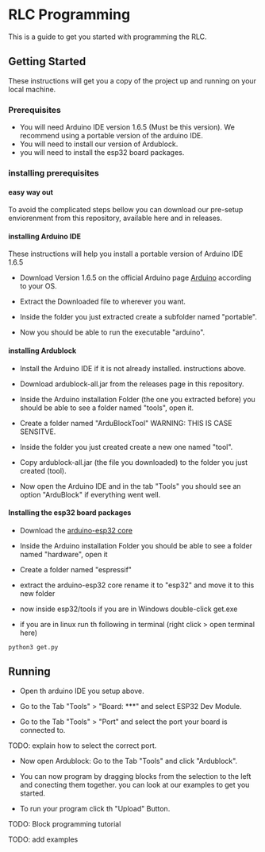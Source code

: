 # RLC Programming

This is a guide to get you started with programming the RLC.

## Getting Started

These instructions will get you a copy of the project up and running on your local machine.

### Prerequisites

- You will need Arduino IDE version 1.6.5 (Must be this version). We recommend using a portable version of the arduino IDE.
- You will need to install our version of Ardublock.
- you will need to install the esp32 board packages.

### installing prerequisites

#### easy way out

To avoid the complicated steps bellow you can download our pre-setup enviorenment from this repository, available here and in releases.

#### installing Arduino IDE

These instructions will help you install a portable version of Arduino IDE 1.6.5

- Download Version 1.6.5 on the official Arduino page <a href="https://www.arduino.cc/en/Main/OldSoftwareReleases#previous">Arduino</a> according to your OS.

- Extract the Downloaded file to wherever you want.

- Inside the folder you just extracted create a subfolder named "portable".

- Now you should be able to run the executable "arduino".

#### installing Ardublock

- Install the Arduino IDE if it is not already installed. instructions above.

- Download ardublock-all.jar from the releases page in this repository.

- Inside the Arduino installation Folder (the one you extracted before) you should be able to see a folder named "tools", open it.

- Create a folder named "ArduBlockTool" WARNING: THIS IS CASE SENSITVE.

- Inside the folder you just created create a new one named "tool".

- Copy ardublock-all.jar (the file you downloaded) to the folder you just created (tool).

- Now open the Arduino IDE and in the tab "Tools" you should see an option "ArduBlock" if everything went well.

#### Installing the esp32 board packages

- Download the <a href="https://github.com/espressif/arduino-esp32">arduino-esp32 core</a>

- Inside the Arduino installation Folder you should be able to see a folder named "hardware", open it

- Create a folder named "espressif"

- extract the arduino-esp32 core rename it to "esp32" and move it to this new folder

- now inside esp32/tools if you are in Windows double-click get.exe

- if you are in linux run th following in terminal (right click > open terminal here)
```
python3 get.py
```

## Running

- Open th arduino IDE you setup above.

- Go to the Tab "Tools" > "Board: ***" and select ESP32 Dev Module.

- Go to the Tab "Tools" > "Port" and select the port your board is connected to.

TODO: explain how to select the correct port.

- Now open Ardublock: Go to the Tab "Tools" and click "Ardublock".

- You can now program by dragging blocks from the selection to the left and conecting them together. you can look at our examples to get you started.

- To run your program click th "Upload" Button.

TODO: Block programming tutorial

TODO: add examples
